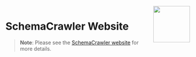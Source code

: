 
<img src="https://raw.githubusercontent.com/schemacrawler/SchemaCrawler/main/schemacrawler-website/src/site/resources/images/schemacrawler_logo.png" height="100px" width="100px" align="right" />

# SchemaCrawler Website

> **Note**: Please see the [SchemaCrawler website](https://www.schemacrawler.com/) for more details.
